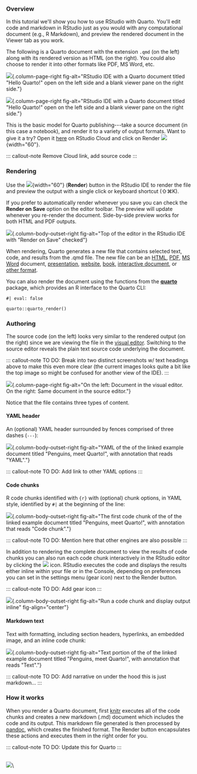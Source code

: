 ### Overview

In this tutorial we'll show you how to use RStudio with Quarto.
You'll edit code and markdown in RStudio just as you would with any computational document (e.g., R Markdown), and preview the rendered document in the Viewer tab as you work.

The following is a Quarto document with the extension `.qmd` (on the left) along with its rendered version as HTML (on the right).
You could also choose to render it into other formats like PDF, MS Word, etc.

![](images/rstudio-penquins-meet-quarto.png){.column-page-right fig-alt="RStudio IDE with a Quarto document titled \"Hello Quarto!\" open on the left side and a blank viewer pane on the right side."}

![](images/penquins-meet-quarto.png){.column-page-right fig-alt="RStudio IDE with a Quarto document titled \"Hello Quarto!\" open on the left side and a blank viewer pane on the right side."}

This is the basic model for Quarto publishing---take a source document (in this case a notebook), and render it to a variety of output formats.
Want to give it a try?
Open it [here](https://rstudio.cloud/project/3519977) on RStudio Cloud and click on Render ![](images/render.png){width="60"}.

::: callout-note
Remove Cloud link, add source code
:::

### Rendering

Use the ![](images/render.png){width="60"} (**Render**) button in the RStudio IDE to render the file and preview the output with a single click or keyboard shortcut (⇧⌘K).

If you prefer to automatically render whenever you save you can check the **Render on Save** option on the editor toolbar.
The preview will update whenever you re-render the document.
Side-by-side preview works for both HTML and PDF outputs.

![](images/render-on-save.png){.column-body-outset-right fig-alt="Top of the editor in the RStudio IDE with \"Render on Save\" checked"}

When rendering, Quarto generates a new file that contains selected text, code, and results from the .qmd file.
The new file can be an [HTML](https://quarto.org/docs/output-formats/all-formats.html), [PDF](https://quarto.org/docs/output-formats/pdf-basics.html), [MS Word](https://quarto.org/docs/output-formats/ms-word.html) document, [presentation](https://quarto.org/docs/presentations/), [website](https://quarto.org/docs/websites/), [book](https://quarto.org/docs/books/), [interactive document](https://quarto.org/docs/interactive/), or [other format](https://quarto.org/docs/output-formats/all-formats.html).

You can also render the document using the functions from the [**quarto**](https://github.com/quarto-dev/quarto-r) package, which provides an R interface to the Quarto CLI:

```{r}
#| eval: false

quarto::quarto_render()
```

### Authoring

The source code (on the left) looks very similar to the rendered output (on the right) since we are viewing the file in the [visual editor](https://rstudio.github.io/visual-markdown-editing/).
Switching to the source editor reveals the plain text source code underlying the document.

::: callout-note
TO DO: Break into two distinct screenshots w/ text headings above to make this even more clear (the current images looks quite a bit like the top image so might be confused for another view of the IDE).
:::

![](images/visual-source-editor.png){.column-page-right fig-alt="On the left: Document in the visual editor. On the right: Same document in the source editor."}

Notice that the file contains three types of content.

#### YAML header

An (optional) YAML header surrounded by fences comprised of three dashes (`---`):

![](images/yaml.png){.column-body-outset-right fig-alt="YAML of the of the linked example document titled \"Penguins, meet Quarto!\", with annotation that reads \"YAML\"."}

::: callout-note
TO DO: Add link to other YAML options
:::

#### Code chunks

R code chunks identified with `{r}` with (optional) chunk options, in YAML style, identified by `#|` at the beginning of the line:

![](images/chunk.png){.column-body-outset-right fig-alt="The first code chunk of the of the linked example document titled \"Penguins, meet Quarto!\", with annotation that reads \"Code chunk\"."}

::: callout-note
TO DO: Mention here that other engines are also possible
:::

In addition to rendering the complete document to view the results of code chunks you can also run each code chunk interactively in the RStudio editor by clicking the ![](https://d33wubrfki0l68.cloudfront.net/18153fb9953057ee5cff086122bd26f9cee8fe93/3aba9/images/notebook-run-chunk.png) icon.
RStudio executes the code and displays the results either inline within your file or in the Console, depending on preferences you can set in the settings menu (gear icon) next to the Render button.

::: callout-note
TO DO: Add gear icon
:::

![](images/inline-output.png){.column-body-outset-right fig-alt="Run a code chunk and display output inline" fig-align="center"}

#### Markdown text

Text with formatting, including section headers, hyperlinks, an embedded image, and an inline code chunk:

![](images/text.png){.column-body-outset-right fig-alt="Text portion of the of the linked example document titled \"Penguins, meet Quarto!\", with annotation that reads \"Text\"."}

::: callout-note
TO DO: Add narrative on under the hood this is just markdown...
:::

### How it works

When you render a Quarto document, first [knitr](http://yihui.name/knitr/) executes all of the code chunks and creates a new markdown (.md) document which includes the code and its output.
This markdown file generated is then processed by [pandoc](http://pandoc.org/), which creates the finished format.
The Render button encapsulates these actions and executes them in the right order for you.

::: callout-note
TO DO: Update this for Quarto
:::

\
![](https://lh5.googleusercontent.com/-ALPSgSaChMjwZQRxZZSMHFeX7R5VVn-B8mtf9u1Gwn8lZu_D9BkNj4PcaQ_Da6_pfzkzIjIv7fxqmaSeJZd02PHA_LrnG1yEPjGg4T6bjvPclqYgv3bqE906ubxP1248AklRhQq)\
